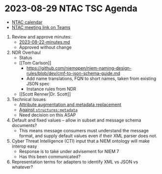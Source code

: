 # 2023-08-29 NTAC TSC Agenda  

- [NTAC calendar](https://lists.oasis-open-projects.org/g/niemopen-ntactsc/calendar)
- [NTAC meeting link on Teams](https://dod.teams.microsoft.us/l/meetup-join/19%3adod%3ameeting_027b8f8cd305438fbb0a76a1e7896d97%40thread.v2/0?context=%7b%22Tid%22%3a%22102d0191-eeae-4761-b1cb-1a83e86ef445%22%2c%22Oid%22%3a%2270ae69c4-ba53-4071-b60d-68a8b321854e%22%7d)
  
1. Review and approve minutes:
     - [2023-08-22-minutes.md](https://github.com/niemopen/ntac-admin/blob/main/meetings/docs/2023-08-22-minutes.md)
     - Approved without change
1. NDR Overhaul
     - Status
     - [[Tom Carlson]]
     	- https://github.com/niemopen/niem-naming-design-rules/blob/dev/cmf-to-json-schema-guide.md
     	- Add name translations, FQN to short names, taken from existing JSON spec
     	- Instance rules from NDR
     - [[Scott Renner|Dr. Scott]]
1. Technical Issues
     - [Attribute augmentation and metadata replacement](https://github.com/niemopen/ntac-admin/blob/main/examples/src/Augmentation/README.md)
     - [Against `structures:metadata`](https://github.com/niemopen/ntac-admin/discussions/66)
     - Need decision on this ASAP
1. Default and fixed values – allow in subset and message schema documents?
     - This means message consumers must understand the message format, and supply default values even if their XML parser does not.
1. Cyber Threat Intelligence (CTI) input that a NIEM ontology will make interop easy
     - Response is to take under advisement for NIEM 7
     - Has this been communicated?
1. Representation terms for adapters to identify XML vs JSON vs whatever?

